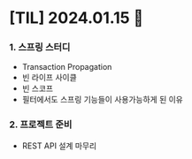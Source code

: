 # [TIL] 2024.01.15 📘

### 1. 스프링 스터디
  * Transaction Propagation
  * 빈 라이프 사이클
  * 빈 스코프
  * 필터에서도 스프링 기능들이 사용가능하게 된 이유

### 2. 프로젝트 준비
  * REST API 설계 마무리
